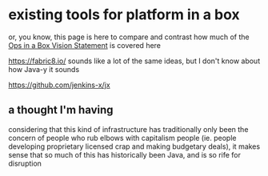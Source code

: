 # existing tools for platform in a box

or, you know, this page is here to compare and contrast how much of the [Ops in a Box Vision Statement](035d1e22-7dca-4901-aa4a-1624e7a6a15c.md) is covered here

https://fabric8.io/ sounds like a lot of the same ideas, but I don't know about how Java-y it sounds

https://github.com/jenkins-x/jx

## a thought I'm having

considering that this kind of infrastructure has traditionally only been the concern of people who rub elbows with capitalism people (ie. people developing proprietary licensed crap and making budgetary deals), it makes sense that so much of this has historically been Java, and is so rife for disruption
